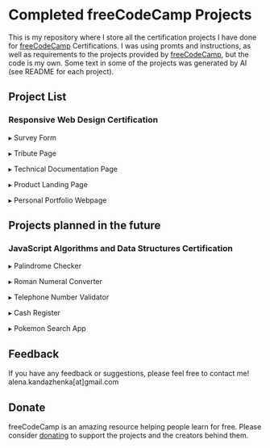 # Completed freeCodeCamp Projects

This is my repository where I store all the certification projects I have done for [freeCodeCamp](https://www.freecodecamp.org/) Certifications.
I was using promts and instructions, as well as requirements to the projects provided by [freeCodeCamp](https://www.freecodecamp.org/), but the code is my own.
Some text in some of the projects was generated by AI (see README for each project).

## Project List

### Responsive Web Design Certification

▸ Survey Form

▸ Tribute Page

▸ Technical Documentation Page

▸ Product Landing Page

▸ Personal Portfolio Webpage


## Projects planned in the future

### JavaScript Algorithms and Data Structures Certification

▸ Palindrome Checker

▸ Roman Numeral Converter

▸ Telephone Number Validator

▸ Cash Register

▸ Pokemon Search App


## Feedback

If you have any feedback or suggestions, please feel free to contact me!
alena.kandazhenka\[at\]gmail.com

## Donate

freeCodeCamp is an amazing resource helping people learn for free. Please consider [donating](https://www.freecodecamp.org/donate) to support the projects and the creators behind them.
